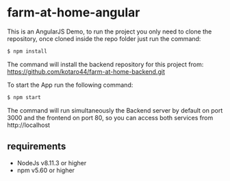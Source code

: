 # farm-at-home-angular

This is an AngularJS Demo, to run the project you only need to clone the repository, once cloned inside the repo folder just run the command:

```javascript
$ npm install
```
The command will install the backend repository for this project from: https://github.com/kotaro44/farm-at-home-backend.git

To start the App run the following command:

```javascript
$ npm start
```

The command will run simultaneously the Backend server by default on port 3000 and the frontend on port 80,
so you can access both services from http://localhost

## requirements
* NodeJs v8.11.3 or higher
* npm v5.60 or higher
